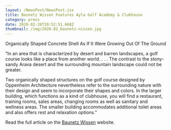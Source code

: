 ```yaml
---
layout: /NewsPost/NewsPost.jsx
title: Baunetz Wissen Features Ayla Golf Academy & Clubhouse
category: press
date: 2020-02-26T20:52:51.668Z
thumbnail: /img/2020.02_baunetz-nissen.jpg
---
```


Organically Shaped Concrete Shell As If It Were Growing Out Of The Ground

“In an area that is characterized by desert and barren landscapes, a golf course looks like a place from another world. . . . The contrast to the stony-sandy Arava desert and the surrounding mountain landscape could not be greater.

Two organically shaped structures on the golf course designed by Oppenheim Architecture nevertheless refer to the surrounding nature with their design and seem to incorporate their shapes and colors. In the larger building, which functions as a kind of clubhouse, you will find a restaurant, training rooms, sales areas, changing rooms as well as sanitary and wellness areas. The smaller building accommodates additional toilet areas and also offers rest and relaxation options.”

Read the full article on the [Baunetz Wissen](https://www.baunetzwissen.de/beton/objekte/freizeit-sport/servicegebaeude-auf-golfplatz-bei-aqaba-7137513) website.
